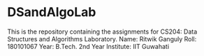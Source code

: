# DSandAlgoLab
This is the repository containing the assignments for CS204: Data Structures and Algorithms Laboratory.
Name: Ritwik Ganguly
Roll: 180101067
Year: B.Tech. 2nd Year
Institute: IIT Guwahati
